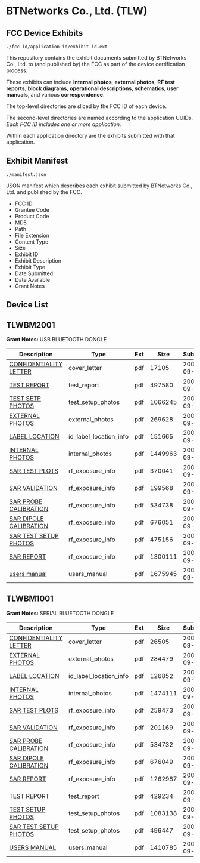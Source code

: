 # BTNetworks Co., Ltd. (TLW)
## FCC Device Exhibits

```
./fcc-id/application-id/exhibit-id.ext
```

This repository contains the exhibit documents submitted by BTNetworks Co., Ltd. to (and published by) the FCC as part of the device certification process.

These exhibits can include **internal photos**, **external photos**, **RF test reports**, **block diagrams**, **operational descriptions**, **schematics**, **user manuals**, and various **correspondence**.

The top-level directories are sliced by the FCC ID of each device.

The second-level directories are named according to the application UUIDs. *Each FCC ID includes one or more application.*

Within each application directory are the exhibits submitted with that application. 

## Exhibit Manifest

```
./manifest.json
```

JSON manifest which describes each exhibit submitted by BTNetworks Co., Ltd. and published by the FCC.

- FCC ID
- Grantee Code
- Product Code
- MD5
- Path
- File Extension
- Content Type
- Size
- Exhibit ID
- Exhibit Description
- Exhibit Type
- Date Submitted
- Date Available
- Grant Notes

## Device List
## TLWBM2001
**Grant Notes:** USB BLUETOOTH DONGLE

| Description | Type | Ext | Size | Submitted | Available |
| ----------- | ---- | --- | ---- | --------- | --------- |
| [CONFIDENTIALITY LETTER](TLWBM2001/50a074a51c911e3e56b17b1339058d09/578303.pdf) | cover_letter | pdf | 17105 | 2005-09-06 | 2005-09-06 |
| [TEST REPORT](TLWBM2001/50a074a51c911e3e56b17b1339058d09/578300.pdf) | test_report | pdf | 497580 | 2005-09-06 | 2005-09-06 |
| [TEST SETP PHOTOS](TLWBM2001/50a074a51c911e3e56b17b1339058d09/578301.pdf) | test_setup_photos | pdf | 1066245 | 2005-09-06 | 2005-09-06 |
| [EXTERNAL PHOTOS](TLWBM2001/50a074a51c911e3e56b17b1339058d09/578294.pdf) | external_photos | pdf | 269628 | 2005-09-06 | 2005-09-06 |
| [LABEL LOCATION](TLWBM2001/50a074a51c911e3e56b17b1339058d09/578295.pdf) | id_label_location_info | pdf | 151665 | 2005-09-06 | 2005-09-06 |
| [INTERNAL PHOTOS](TLWBM2001/50a074a51c911e3e56b17b1339058d09/578296.pdf) | internal_photos | pdf | 1449963 | 2005-09-06 | 2005-09-06 |
| [SAR TEST PLOTS](TLWBM2001/50a074a51c911e3e56b17b1339058d09/578304.pdf) | rf_exposure_info | pdf | 370041 | 2005-09-06 | 2005-09-06 |
| [SAR VALIDATION](TLWBM2001/50a074a51c911e3e56b17b1339058d09/578305.pdf) | rf_exposure_info | pdf | 199568 | 2005-09-06 | 2005-09-06 |
| [SAR PROBE CALIBRATION](TLWBM2001/50a074a51c911e3e56b17b1339058d09/578306.pdf) | rf_exposure_info | pdf | 534738 | 2005-09-06 | 2005-09-06 |
| [SAR DIPOLE CALIBRATION](TLWBM2001/50a074a51c911e3e56b17b1339058d09/578307.pdf) | rf_exposure_info | pdf | 676051 | 2005-09-06 | 2005-09-06 |
| [SAR TEST SETUP PHOTOS](TLWBM2001/50a074a51c911e3e56b17b1339058d09/578308.pdf) | rf_exposure_info | pdf | 475156 | 2005-09-06 | 2005-09-06 |
| [SAR REPORT](TLWBM2001/50a074a51c911e3e56b17b1339058d09/578309.pdf) | rf_exposure_info | pdf | 1300111 | 2005-09-06 | 2005-09-06 |
| [users manual](TLWBM2001/50a074a51c911e3e56b17b1339058d09/582331.pdf) | users_manual | pdf | 1675945 | 2005-09-15 | 2005-09-06 |
## TLWBM1001
**Grant Notes:** SERIAL BLUETOOTH DONGLE

| Description | Type | Ext | Size | Submitted | Available |
| ----------- | ---- | --- | ---- | --------- | --------- |
| [CONFIDENTIALITY LETTER](TLWBM1001/4a550cebe022c9b49fe60c9ec39e975a/578291.pdf) | cover_letter | pdf | 26505 | 2005-09-06 | 2005-09-06 |
| [EXTERNAL PHOTOS](TLWBM1001/4a550cebe022c9b49fe60c9ec39e975a/578276.pdf) | external_photos | pdf | 284479 | 2005-09-06 | 2005-09-06 |
| [LABEL LOCATION](TLWBM1001/4a550cebe022c9b49fe60c9ec39e975a/578277.pdf) | id_label_location_info | pdf | 126852 | 2005-09-06 | 2005-09-06 |
| [INTERNAL PHOTOS](TLWBM1001/4a550cebe022c9b49fe60c9ec39e975a/578278.pdf) | internal_photos | pdf | 1474111 | 2005-09-06 | 2005-09-06 |
| [SAR TEST PLOTS](TLWBM1001/4a550cebe022c9b49fe60c9ec39e975a/578285.pdf) | rf_exposure_info | pdf | 259473 | 2005-09-06 | 2005-09-06 |
| [SAR VALIDATION](TLWBM1001/4a550cebe022c9b49fe60c9ec39e975a/578286.pdf) | rf_exposure_info | pdf | 201169 | 2005-09-06 | 2005-09-06 |
| [SAR PROBE CALIBRATION](TLWBM1001/4a550cebe022c9b49fe60c9ec39e975a/578287.pdf) | rf_exposure_info | pdf | 534732 | 2005-09-06 | 2005-09-06 |
| [SAR DIPOLE CALIBRATION](TLWBM1001/4a550cebe022c9b49fe60c9ec39e975a/578288.pdf) | rf_exposure_info | pdf | 676049 | 2005-09-06 | 2005-09-06 |
| [SAR REPORT](TLWBM1001/4a550cebe022c9b49fe60c9ec39e975a/578289.pdf) | rf_exposure_info | pdf | 1262987 | 2005-09-06 | 2005-09-06 |
| [TEST REPORT](TLWBM1001/4a550cebe022c9b49fe60c9ec39e975a/578281.pdf) | test_report | pdf | 429234 | 2005-09-06 | 2005-09-06 |
| [TEST SETUP PHOTOS](TLWBM1001/4a550cebe022c9b49fe60c9ec39e975a/578282.pdf) | test_setup_photos | pdf | 1083138 | 2005-09-06 | 2005-09-06 |
| [SAR TEST SETUP PHOTOS](TLWBM1001/4a550cebe022c9b49fe60c9ec39e975a/578290.pdf) | test_setup_photos | pdf | 496447 | 2005-09-06 | 2005-09-06 |
| [USERS MANUAL](TLWBM1001/4a550cebe022c9b49fe60c9ec39e975a/578283.pdf) | users_manual | pdf | 1410785 | 2005-09-06 | 2005-09-06 |
